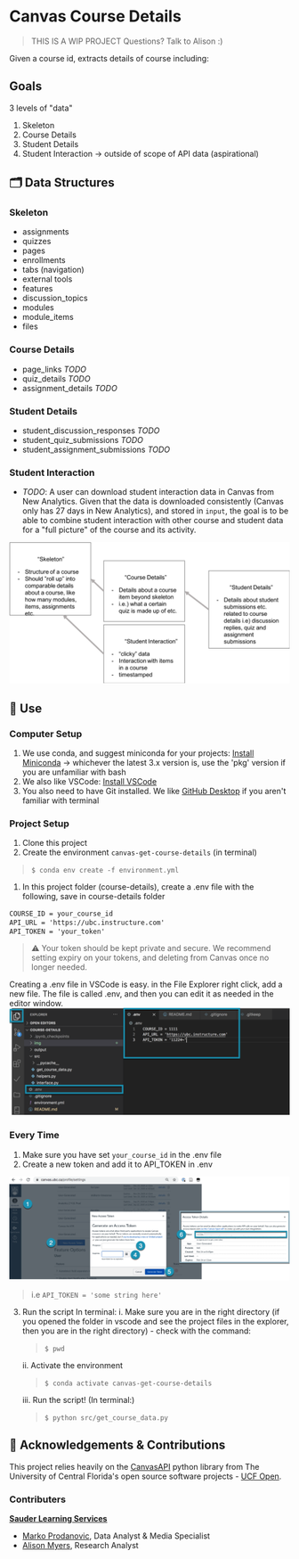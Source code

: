 
# Canvas Course Details

> THIS IS A WIP PROJECT
> Questions? Talk to Alison :) 

Given a course id, extracts details of course including:

## Goals
3 levels of "data" 
1. Skeleton 
2. Course Details
3. Student Details
4. Student Interaction -> outside of scope of API data (aspirational)

## 🗂 Data Structures
### Skeleton
- assignments
- quizzes
- pages
- enrollments
- tabs (navigation)
- external tools
- features
- discussion_topics
- modules
- module_items
- files

### Course Details
- page_links *TODO*
- quiz_details *TODO*
- assignment_details *TODO*
### Student Details
- student_discussion_responses *TODO*
- student_quiz_submissions *TODO*
- student_assignment_submissions *TODO*

### Student Interaction
- *TODO*: A user can download student interaction data in Canvas from New Analytics. Given that the data is downloaded consistently (Canvas only has 27 days in New Analytics), and stored in `input`, the goal is to be able to combine student interaction with other course and student data for a "full picture" of the course and its activity. 

![shows relationship between scope](img/simple_project_scope.png)

## 🚀 Use
### Computer Setup

1. We use conda, and suggest miniconda for your projects: [Install Miniconda](https://docs.conda.io/en/latest/miniconda.html) -> whichever the latest 3.x version is, use the 'pkg' version if you are unfamiliar with bash
2. We also like VSCode: [Install VSCode](https://code.visualstudio.com)
3. You also need to have Git installed. We like [GitHub Desktop](https://desktop.github.com/) if you aren't familiar with terminal

### Project Setup
1. Clone this project
2. Create the environment `canvas-get-course-details` (in terminal) 
> `$ conda env create -f environment.yml`
1. In this project folder (course-details), create a .env file with the following, save in course-details folder
```
COURSE_ID = your_course_id
API_URL = 'https://ubc.instructure.com'
API_TOKEN = 'your_token'
```
> ⚠️ Your token should be kept private and secure. We recommend setting expiry on your tokens, and deleting from Canvas once no longer needed. 

Creating a .env file in VSCode is easy. in the File Explorer right click, add a new file. The file is called .env, and then you can edit it as needed in the editor window.
![image_of_env_file](img/create_env_file.png)

### Every Time
1. Make sure you have set `your_course_id` in the .env file
2. Create a new token and add it to API_TOKEN in .env

![image of how to get a token](img/create_a_token.png)

> i.e `API_TOKEN = 'some string here'`

3. Run the script
In terminal:
   i. Make sure you are in the right directory (if you opened the folder in vscode and see the project files in the explorer, then you are in the right directory) - check with the command:
   > `$ pwd`
   
   ii. Activate the environment
   > `$ conda activate canvas-get-course-details`
   
   iii. Run the script! (In terminal:)
   > `$ python src/get_course_data.py` 

## 🌟 Acknowledgements & Contributions
This project relies heavily on the [CanvasAPI](https://github.com/ucfopen/canvasapi) python library from The University of Central Florida's open source software projects - [UCF Open](https://ucfopen.github.io/).

### Contributers

[**Sauder Learning Services**](https://www.sauder.ubc.ca/about-ubc-sauder/learning-services/people)
- [Marko Prodanovic](https://github.com/markoprodanovic), Data Analyst & Media Specialist
- [Alison Myers](https://github.com/alisonmyers), Research Analyst